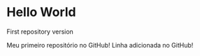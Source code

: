 # Hello World
 First repository version

 Meu primeiro repositório no GitHub!
 Linha adicionada no GitHub!
